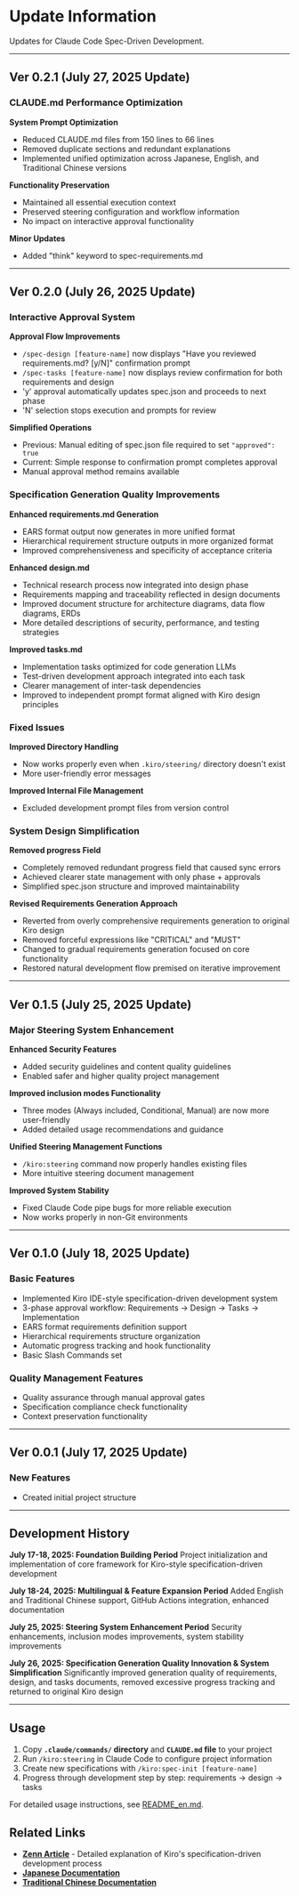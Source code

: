 # Update Information

Updates for Claude Code Spec-Driven Development.

---

## Ver 0.2.1 (July 27, 2025 Update)

### CLAUDE.md Performance Optimization

**System Prompt Optimization**
- Reduced CLAUDE.md files from 150 lines to 66 lines
- Removed duplicate sections and redundant explanations
- Implemented unified optimization across Japanese, English, and Traditional Chinese versions

**Functionality Preservation**
- Maintained all essential execution context
- Preserved steering configuration and workflow information
- No impact on interactive approval functionality

**Minor Updates**
- Added "think" keyword to spec-requirements.md

---

## Ver 0.2.0 (July 26, 2025 Update)

### Interactive Approval System

**Approval Flow Improvements**
- `/spec-design [feature-name]` now displays "Have you reviewed requirements.md? [y/N]" confirmation prompt
- `/spec-tasks [feature-name]` now displays review confirmation for both requirements and design
- 'y' approval automatically updates spec.json and proceeds to next phase
- 'N' selection stops execution and prompts for review

**Simplified Operations**
- Previous: Manual editing of spec.json file required to set `"approved": true`
- Current: Simple response to confirmation prompt completes approval
- Manual approval method remains available

### Specification Generation Quality Improvements

**Enhanced requirements.md Generation**
- EARS format output now generates in more unified format
- Hierarchical requirement structure outputs in more organized format
- Improved comprehensiveness and specificity of acceptance criteria

**Enhanced design.md**
- Technical research process now integrated into design phase
- Requirements mapping and traceability reflected in design documents
- Improved document structure for architecture diagrams, data flow diagrams, ERDs
- More detailed descriptions of security, performance, and testing strategies

**Improved tasks.md**
- Implementation tasks optimized for code generation LLMs
- Test-driven development approach integrated into each task
- Clearer management of inter-task dependencies
- Improved to independent prompt format aligned with Kiro design principles

### Fixed Issues

**Improved Directory Handling**
- Now works properly even when `.kiro/steering/` directory doesn't exist
- More user-friendly error messages

**Improved Internal File Management**
- Excluded development prompt files from version control

### System Design Simplification

**Removed progress Field**
- Completely removed redundant progress field that caused sync errors
- Achieved clearer state management with only phase + approvals
- Simplified spec.json structure and improved maintainability

**Revised Requirements Generation Approach**
- Reverted from overly comprehensive requirements generation to original Kiro design
- Removed forceful expressions like "CRITICAL" and "MUST"
- Changed to gradual requirements generation focused on core functionality
- Restored natural development flow premised on iterative improvement

---

## Ver 0.1.5 (July 25, 2025 Update)

### Major Steering System Enhancement

**Enhanced Security Features**
- Added security guidelines and content quality guidelines
- Enabled safer and higher quality project management

**Improved inclusion modes Functionality**
- Three modes (Always included, Conditional, Manual) are now more user-friendly
- Added detailed usage recommendations and guidance

**Unified Steering Management Functions**
- `/kiro:steering` command now properly handles existing files
- More intuitive steering document management

**Improved System Stability**
- Fixed Claude Code pipe bugs for more reliable execution
- Now works properly in non-Git environments

---

## Ver 0.1.0 (July 18, 2025 Update)

### Basic Features
- Implemented Kiro IDE-style specification-driven development system
- 3-phase approval workflow: Requirements → Design → Tasks → Implementation
- EARS format requirements definition support
- Hierarchical requirements structure organization
- Automatic progress tracking and hook functionality
- Basic Slash Commands set

### Quality Management Features
- Quality assurance through manual approval gates
- Specification compliance check functionality
- Context preservation functionality

---

## Ver 0.0.1 (July 17, 2025 Update)

### New Features
- Created initial project structure

---

## Development History

**July 17-18, 2025: Foundation Building Period**
Project initialization and implementation of core framework for Kiro-style specification-driven development

**July 18-24, 2025: Multilingual & Feature Expansion Period**
Added English and Traditional Chinese support, GitHub Actions integration, enhanced documentation

**July 25, 2025: Steering System Enhancement Period**
Security enhancements, inclusion modes improvements, system stability improvements

**July 26, 2025: Specification Generation Quality Innovation & System Simplification**
Significantly improved generation quality of requirements, design, and tasks documents, removed excessive progress tracking and returned to original Kiro design

---

## Usage

1. Copy **`.claude/commands/` directory** and **`CLAUDE.md` file** to your project
2. Run `/kiro:steering` in Claude Code to configure project information
3. Create new specifications with `/kiro:spec-init [feature-name]`
4. Progress through development step by step: requirements → design → tasks

For detailed usage instructions, see [README_en.md](README_en.md).

## Related Links

- **[Zenn Article](https://zenn.dev/gotalab/articles/3db0621ce3d6d2)** - Detailed explanation of Kiro's specification-driven development process
- **[Japanese Documentation](README.md)**
- **[Traditional Chinese Documentation](README_zh-TW.md)**